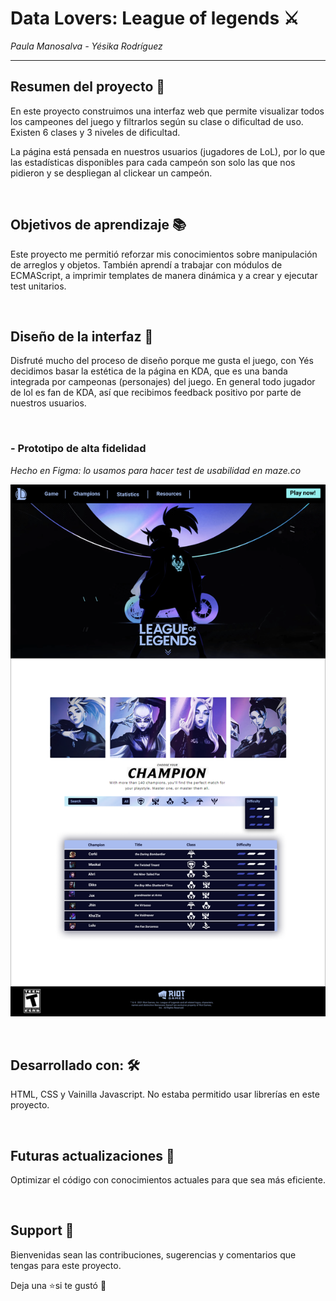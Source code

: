 # Data Lovers: League of legends ⚔️
*Paula Manosalva - Yésika Rodríguez*

***
## Resumen del proyecto 📌

En este proyecto construimos una interfaz web que permite visualizar todos los campeones del juego y filtrarlos según su clase o dificultad de uso. Existen 6 clases y 3 niveles de dificultad. 

La página está pensada en nuestros usuarios (jugadores de LoL), por lo que las estadísticas disponibles para cada campeón son solo las que nos pidieron y se despliegan al clickear un campeón.



<br />

## Objetivos de aprendizaje 📚

Este proyecto me permitió reforzar mis conocimientos sobre manipulación de arreglos y objetos. También aprendí a trabajar con módulos de ECMAScript, a imprimir templates de manera dinámica y a crear y ejecutar test unitarios.

<br />


## Diseño de la interfaz 🔷

Disfruté mucho del proceso de diseño porque me gusta el juego, con Yés decidimos basar la estética de la página en KDA, que es una banda integrada por campeonas (personajes) del juego. En general todo jugador de lol es fan de KDA, así que recibimos feedback positivo por parte de nuestros usuarios.  

<br />

### - Prototipo de alta fidelidad  

*Hecho en Figma: lo usamos para hacer test de usabilidad en maze.co*

![prototipo de alta fidelidad en figma](src/images/first-view.png "prototipo de alta fidelidad en figma")

<br />

## Desarrollado con: 	🛠️ 
HTML, CSS y Vainilla Javascript. No estaba permitido usar librerías en este proyecto.

<br />

## Futuras actualizaciones 🎯
Optimizar el código con conocimientos actuales para que sea más eficiente.

<br />

##  Support 🤝
Bienvenidas sean las contribuciones, sugerencias y comentarios que tengas para este proyecto.

Deja una ⭐️si te gustó 💜
